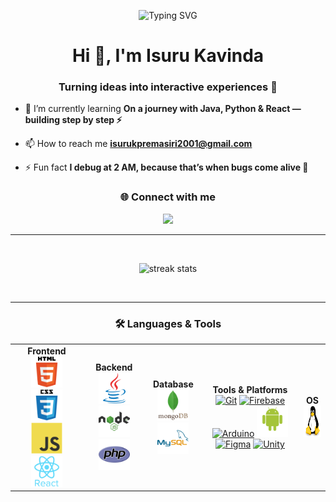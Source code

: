 <p align="center">
  <img src="https://readme-typing-svg.herokuapp.com?font=Share+Tech+Mono&size=24&duration=4000&pause=1000&color=00FF00&center=true&vCenter=true&width=500&lines=👨‍💻+Isuru+Kavinda;Frontend+Learner+%7C+Java+%7C+Python+%7C+React;" alt="Typing SVG" />


  
<h1 align="center">Hi 👋, I'm Isuru Kavinda



 <h3 align="center">Turning ideas into interactive experiences 🚀</h3>

- 🌱 I’m currently learning **On a journey with Java, Python & React — building step by step ⚡**

- 📫 How to reach me **isurukpremasiri2001@gmail.com**

- ⚡ Fun fact **I debug at 2 AM, because that’s when bugs come alive 🦉**


<h3 align="center">🌐 Connect with me</h3>
<p align="center">
  <a href="mailto:isurukpremasiri2001@gmail.com"><img src="https://img.shields.io/badge/Gmail-D14836?style=for-the-badge&logo=gmail&logoColor=white"/></a>
 
</p>

---
<br>
<p align="center">
  <img src="https://github-readme-streak-stats.herokuapp.com/?user=IsuruKavi20&theme=radical&hide_border=true" alt="streak stats" />
</p>
<br>

---

<h3 align="center">🛠️ Languages & Tools</h3>





<table align="center">
<tr>

<!-- Frontend -->
<td align="center">
<b>Frontend</b><br>
<a href="https://www.w3.org/html/"><img src="https://raw.githubusercontent.com/devicons/devicon/master/icons/html5/html5-original-wordmark.svg" alt="HTML5" width="50" height="50" /></a>
<a href="https://www.w3schools.com/css/"><img src="https://raw.githubusercontent.com/devicons/devicon/master/icons/css3/css3-original-wordmark.svg" alt="CSS3" width="50" height="50" /></a>
<a href="https://developer.mozilla.org/en-US/docs/Web/JavaScript"><img src="https://raw.githubusercontent.com/devicons/devicon/master/icons/javascript/javascript-original.svg" alt="JS" width="50" height="50" /></a>
<a href="https://reactjs.org/"><img src="https://raw.githubusercontent.com/devicons/devicon/master/icons/react/react-original-wordmark.svg" alt="React" width="50" height="50" /></a>
</td>

<!-- Backend -->
<td align="center">
<b>Backend</b><br>
<a href="https://www.java.com"><img src="https://raw.githubusercontent.com/devicons/devicon/master/icons/java/java-original.svg" alt="Java" width="50" height="50" /></a>
<a href="https://nodejs.org"><img src="https://raw.githubusercontent.com/devicons/devicon/master/icons/nodejs/nodejs-original-wordmark.svg" alt="Node.js" width="50" height="50" /></a>
<a href="https://www.php.net"><img src="https://raw.githubusercontent.com/devicons/devicon/master/icons/php/php-original.svg" alt="PHP" width="50" height="50" /></a>
</td>

<!-- Database -->
<td align="center">
<b>Database</b><br>
<a href="https://www.mongodb.com/"><img src="https://raw.githubusercontent.com/devicons/devicon/master/icons/mongodb/mongodb-original-wordmark.svg" alt="MongoDB" width="50" height="50" /></a>
<a href="https://www.mysql.com/"><img src="https://raw.githubusercontent.com/devicons/devicon/master/icons/mysql/mysql-original-wordmark.svg" alt="MySQL" width="50" height="50" /></a>
</td>

<!-- Tools & Platforms -->
<td align="center">
<b>Tools & Platforms</b><br>
<a href="https://git-scm.com/"><img src="https://www.vectorlogo.zone/logos/git-scm/git-scm-icon.svg" alt="Git" width="50" height="50" /></a>
<a href="https://firebase.google.com/"><img src="https://www.vectorlogo.zone/logos/firebase/firebase-icon.svg" alt="Firebase" width="50" height="50" /></a>
<a href="https://www.arduino.cc/"><img src="https://cdn.worldvectorlogo.com/logos/arduino-1.svg" alt="Arduino" width="50" height="50" /></a>
<a href="https://developer.android.com"><img src="https://raw.githubusercontent.com/devicons/devicon/master/icons/android/android-original-wordmark.svg" alt="Android" width="50" height="50" /></a>
<a href="https://www.figma.com/"><img src="https://www.vectorlogo.zone/logos/figma/figma-icon.svg" alt="Figma" width="50" height="50" /></a>
<a href="https://unity.com/"><img src="https://www.vectorlogo.zone/logos/unity3d/unity3d-icon.svg" alt="Unity" width="50" height="50" /></a>
</td>

<!-- OS -->
<td align="center">
<b>OS</b><br>
<a href="https://www.linux.org/"><img src="https://raw.githubusercontent.com/devicons/devicon/master/icons/linux/linux-original.svg" alt="Linux" width="50" height="50" /></a>
</td>

</tr>
</table>


  
 
